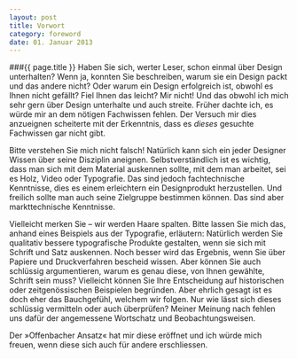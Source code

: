 ```yaml
---
layout: post
title: Vorwort
category: foreword
date: 01. Januar 2013
---
```


###{{ page.title }}
Haben Sie sich, werter Leser, schon einmal über Design unterhalten? Wenn ja, konnten Sie beschreiben, warum sie ein Design packt und das andere nicht? Oder warum ein Design erfolgreich ist, obwohl es Ihnen nicht gefällt? Fiel Ihnen das leicht? Mir nicht! Und das obwohl ich mich sehr gern über Design unterhalte und auch streite. Früher dachte ich, es würde mir an dem nötigen Fachwissen fehlen. Der Versuch mir dies anzueignen scheiterte mit der Erkenntnis, dass es _dieses_ gesuchte Fachwissen gar nicht gibt. 

Bitte verstehen Sie mich nicht falsch! Natürlich kann sich ein jeder Designer Wissen über seine Disziplin aneignen. Selbstverständlich ist es wichtig, dass man sich mit dem Material auskennen sollte, mit dem man arbeitet, sei es Holz, Video oder Typografie. Das sind jedoch fachtechnische Kenntnisse, dies es einem erleichtern ein Designprodukt herzustellen. Und freilich sollte man auch seine Zielgruppe bestimmen können. Das sind aber markttechnische Kenntnisse.

Vielleicht merken Sie – wir werden Haare spalten. Bitte lassen Sie mich das, anhand eines Beispiels aus der Typografie, erläutern: Natürlich werden Sie qualitativ bessere typografische Produkte gestalten, wenn sie sich mit Schrift und Satz auskennen. Noch besser wird das Ergebnis, wenn Sie über Papiere und Druckverfahren bescheid wissen. Aber können Sie auch schlüssig argumentieren, warum es genau diese, von Ihnen gewählte, Schrift sein muss? Vielleicht können Sie Ihre Entscheidung auf historischen oder zeitgenössischen Beispielen begründen. Aber ehrlich gesagt ist es doch eher das Bauchgefühl, welchem wir folgen. Nur wie lässt sich dieses schlüssig vermitteln oder auch überprüfen? Meiner Meinung nach fehlen uns dafür der angemessene Wortschatz und Beobachtungsweisen.

Der »Offenbacher Ansatz« hat mir diese eröffnet und ich würde mich freuen, wenn diese sich auch für andere erschliessen. 
